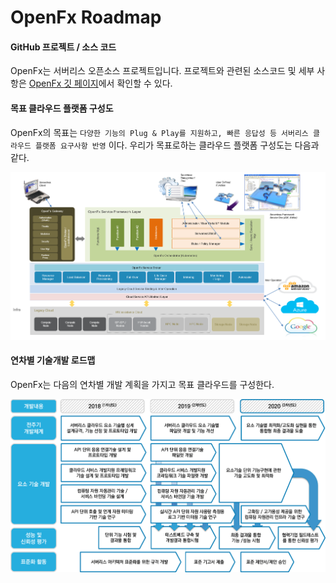 # OpenFx Roadmap

#### GitHub 프로젝트 / 소스 코드

OpenFx는 서버리스 오픈소스 프로젝트입니다. 프로젝트와 관련된 소스코드 및 세부 사항은 [OpenFx 깃 페이지](https://github.com/keti-openfx/openfx)에서 확인할 수 있다.



#### 목표 클라우드 플랫폼 구성도

OpenFx의 목표는 `다양한 기능의 Plug & Play를 지원하고, 빠른 응답성 등 서버리스 클라우드 플랫폼 요구사항 반영` 이다. 우리가 목표로하는 클라우드 플랫폼 구성도는 다음과 같다.



![Propose](./propose.png)



#### 연차별 기술개발 로드맵

OpenFx는 다음의 연차별 개발 계획을 가지고 목표 클라우드를 구성한다. 

 ![roadmap](./roadmap.png)
